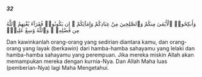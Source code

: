 ##### 32

<span class="ayah">وَأَنكِحُوا۟ ٱلْأَيَٰمَىٰ مِنكُمْ وَٱلصَّٰلِحِينَ مِنْ عِبَادِكُمْ وَإِمَآئِكُمْ ۚ إِن يَكُونُوا۟ فُقَرَآءَ يُغْنِهِمُ ٱللَّهُ مِن فَضْلِهِۦ ۗ وَٱللَّهُ وَٰسِعٌ عَلِيمٌۭ</span>

<span class="ayah_translation">Dan kawinkanlah orang-orang yang sedirian diantara kamu, dan orang-orang yang layak (berkawin) dari hamba-hamba sahayamu yang lelaki dan hamba-hamba sahayamu yang perempuan. Jika mereka miskin Allah akan memampukan mereka dengan kurnia-Nya. Dan Allah Maha luas (pemberian-Nya) lagi Maha Mengetahui.</span>
